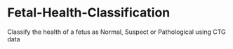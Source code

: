 # Fetal-Health-Classification
Classify the health of a fetus as Normal, Suspect or Pathological using CTG data
